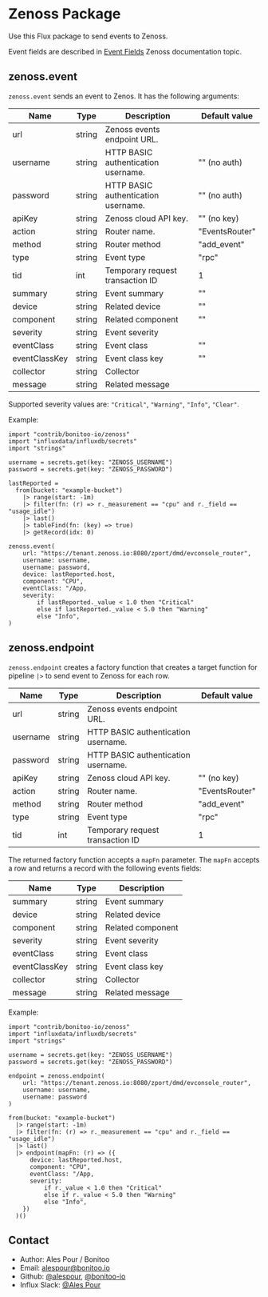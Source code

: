 # Zenoss Package

Use this Flux package to send events to Zenoss.

Event fields are described in [Event Fields](https://help.zenoss.com/zsd/RM/administering-resource-manager/event-management/event-fields) Zenoss documentation topic.

## zenoss.event

`zenoss.event` sends an event to Zenos. It has the following arguments:

| Name | Type | Description | Default value |
| ---- | ---- | ----------- | --- |
| url | string | Zenoss events endpoint URL. | |
| username  | string | HTTP BASIC authentication username. | "" (no auth) | 
| password | string | HTTP BASIC authentication username. | "" (no auth) |
| apiKey  | string | Zenoss cloud API key. | "" (no key) | 
| action | string | Router name. | "EventsRouter" |
| method | string | Router method | "add_event" |
| type | string | Event type | "rpc" |
| tid | int | Temporary request transaction ID | 1 |
| summary | string | Event summary | "" |
| device | string | Related device | "" |
| component | string | Related component | "" |
| severity | string | Event severity | |
| eventClass | string | Event class | "" |
| eventClassKey | string | Event class key | "" |
| collector | string | Collector |  |
| message | string | Related message |  |

Supported severity values are: `"Critical"`, `"Warning"`, `"Info"`, `"Clear"`.

Example:

    import "contrib/bonitoo-io/zenoss"
    import "influxdata/influxdb/secrets"
    import "strings"

    username = secrets.get(key: "ZENOSS_USERNAME")
    password = secrets.get(key: "ZENOSS_PASSWORD")

    lastReported =
      from(bucket: "example-bucket")
        |> range(start: -1m)
        |> filter(fn: (r) => r._measurement == "cpu" and r._field == "usage_idle")
        |> last()
        |> tableFind(fn: (key) => true)
        |> getRecord(idx: 0)

    zenoss.event(
        url: "https://tenant.zenoss.io:8080/zport/dmd/evconsole_router",
        username: username,
        username: password,
        device: lastReported.host,
        component: "CPU",
        eventClass: "/App,
        severity:
            if lastReported._value < 1.0 then "Critical"
            else if lastReported._value < 5.0 then "Warning"
            else "Info",
    )

## zenoss.endpoint

`zenoss.endpoint` creates a factory function that creates a target function for pipeline `|>` to send event 
to Zenoss for each row.

| Name | Type | Description | Default value |
| ---- | ---- | ----------- | --- |
| url | string | Zenoss events endpoint URL. | |
| username  | string | HTTP BASIC authentication username. | | 
| password | string | HTTP BASIC authentication username. | |
| apiKey  | string | Zenoss cloud API key. | "" (no key) | 
| action | string | Router name. | "EventsRouter" |
| method | string | Router method | "add_event" |
| type | string | Event type | "rpc" |
| tid | int | Temporary request transaction ID | 1 |

The returned factory function accepts a `mapFn` parameter.
The `mapFn` accepts a row and returns a record with the following events fields:

| Name | Type | Description |
| ---- | ---- | ----------- |
| summary | string | Event summary |
| device | string | Related device |
| component | string | Related component |
| severity | string | Event severity |
| eventClass | string | Event class |
| eventClassKey | string | Event class key |
| collector | string | Collector |
| message | string | Related message |

Example:

    import "contrib/bonitoo-io/zenoss"
    import "influxdata/influxdb/secrets"
    import "strings"

    username = secrets.get(key: "ZENOSS_USERNAME")
    password = secrets.get(key: "ZENOSS_PASSWORD")

    endpoint = zenoss.endpoint(
        url: "https://tenant.zenoss.io:8080/zport/dmd/evconsole_router",
        username: username,
        username: password
    )
    
    from(bucket: "example-bucket")
      |> range(start: -1m)
      |> filter(fn: (r) => r._measurement == "cpu" and r._field == "usage_idle")
      |> last()
      |> endpoint(mapFn: (r) => ({
          device: lastReported.host,
          component: "CPU",
          eventClass: "/App,
          severity:
              if r._value < 1.0 then "Critical"
              else if r._value < 5.0 then "Warning"
              else "Info",
        })
      )()

## Contact

- Author: Ales Pour / Bonitoo
- Email: alespour@bonitoo.io
- Github: [@alespour](https://github.com/alespour), [@bonitoo-io](https://github.com/bonitoo-io)
- Influx Slack: [@Ales Pour](https://influxdata.com/slack)
